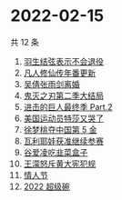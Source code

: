 # 2022-02-15

共 12 条

<!-- BEGIN -->
<!-- 最后更新时间 Tue Feb 15 2022 01:12:36 GMT+0800 (China Standard Time) -->

1. [羽生结弦表示不会退役](https://www.zhihu.com/search?q=羽生结弦)
1. [凡人修仙传年番更新](https://www.zhihu.com/search?q=凡人修仙传)
1. [吴倩张雨剑离婚](https://www.zhihu.com/search?q=吴倩张雨剑离婚)
1. [鬼灭之刃第二季大结局](https://www.zhihu.com/search?q=鬼灭之刃)
1. [进击的巨人最终季 Part.2](https://www.zhihu.com/search?q=进击的巨人)
1. [美国运动员特莎又哭了](https://www.zhihu.com/search?q=美国运动员特莎)
1. [徐梦桃夺中国第 5 金](https://www.zhihu.com/search?q=徐梦桃)
1. [瓦利耶娃获准继续参赛](https://www.zhihu.com/search?q=瓦利耶娃)
1. [谷爱凌吃韭菜盒子](https://www.zhihu.com/search?q=谷爱凌)
1. [王濛怒斥黄大宪犯规](https://www.zhihu.com/search?q=王濛怒斥黄大宪)
1. [情人节](https://www.zhihu.com/search?q=情人节)
1. [2022 超级碗](https://www.zhihu.com/search?q=超级碗)

<!-- END -->
